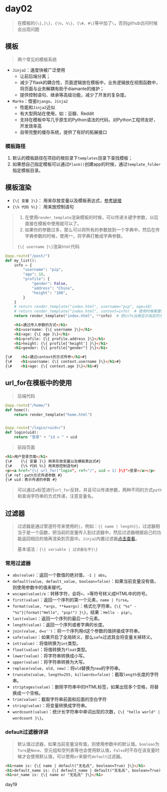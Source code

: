 # day02

> 在模板的`{\{`、`}\}`、`{\%`、`%\}`、`{\#`、`#\}`等中加了`\`，否则github访问时候会出现问题

## 模板

> 两个常见的模板系统

* `Jinja2`：速度快被广泛使用
  * 让前后端分离；
  * 减少了flask的耦合性，页面逻辑放在模板中，业务逻辑放在视图函数中，将页面与业务解耦有助于diamante的维护；
  * 提供控制语句、继承等高级功能，减少了开发的复杂度。
* `Marko`：借鉴`Django`、`Jinja2`
  * 性能和`Jinja2`近似
  * 有大型网站在使用，如：豆瓣、Reddit
  * 支持在模板中写几乎原生的Python语法的代码，对Python工程师友好，开发效率高
  * 自带完整的缓存系统，提供了有好的拓展接口

### 模板路径

1. 默认的模板路径在项目的根目录下`templates`目录下查找模板；
2. 如果想自己指定模板可以通过`Flask()`创建app的时候，通过`template_folder`指定模板目录。

## 模板渲染

* `{\{ 变量 }\}`： 用来存放变量以及模板表达式，[参考链接](<http://www.bjhee.com/jinja2-statement.html>)
* `{\% 代码 %\}`： 用来放控制语句

> 1. 在使用`render_template`渲染模板的时候，可以传递关键字参数，以后直接在模板中使用就可以了。
> 2. 如果你的参数过多，那么可以将所有的参数放到一个字典中，然后在传字典参数的时候，使用`**`，将字典打散成字典参数。
>
> `{\{ username }\}`渲染`html`代码

```python
@app.route("/post/")
def my_list():
	info = {
		"username": "pip",
		"age": 18,
		"profile": {
			"gender": False,
			"address": "China",
			"height": "180",
		}
	}
	# return render_template("index.html", username="pip", age=18)
	# return render_template("index.html", context=info)  # 使用时候需要通过context.*来引用变量
	return render_template("index.html", **info)  # 把info当做显示指定的方式传递进去
```

```html
    <h1>通过传入参数的方式</h1>
    <h1>username: {\{ username }\}</h1>
    <h1>age: {\{ age }\}</h1>
    <h1>profile: {\{ profile.address }\}</h1>
    <h1>height: {\{ profile['height'] }\}</h1>
    <h1>gender: {\{ profile["gender"] }\}</h1>

{\#    <h1>通过context的方式传参</h1>#}
{\#    <h1>username: {\{ context.username }\}</h1>#}
{\#    <h1>age: {\{ context.age }\}</h1>#}
```

## url_for在模板中的使用

> 后端代码


```python
@app.route("/home/")
def home():
	return render_template("home.html")


@app.route("/login/<uid>/")
def login(uid):
	return "登录" + "id = " + uid
```
>前段页面

```html
<h1>用户登录页面</h1>
{\#    {\{ 变量 }\} 用来存放变量以及模板表达式#}
{\#    {\% 代码 %\} 用来放控制语句#}
<p><a href="{\{ url_for("login", ref="/", uid = 1) }\}">登录</a></p>
{\# ref：path方式传递参数 #}
{\# uid：表示传递的参数 #}
```

> 可以通过`a`标签进行`url_for`反转，并且可以传递参数，两种不同的方式`path`和查询字符串的方式传递，注意变量名。

## 过滤器

> 过滤器是通过管道符号来使用的`|`，例如：`{{ name | length}}`，过滤器相当于是一个函数，把当前的变量传入到过滤器中，然后过滤器根据自己的功能返回相应的值再渲染到页面中。`Jinja2`内置过滤器[点击查看](<http://jinja.pocoo.org/docs/2.10/templates/#list-of-builtin-filters>)。
>
> 基本语法：`{\{ variable | 过滤器名字}\}`

### 常用过滤器

* `abs(value)`：返回一个数值的绝对值，`-1 | abs`。
* `default(value, default_value, boolean=false)`：如果当前变量没有值，则使用参数中的值来替代。
* `wscape(value)/e`：转移字符，会将`<`、`>`等符号转义成HTML中的符号。
* `first(value)`：返回一个序列的第一个元素，`name | firse`。
* `format(value, *args, **kwargs)`：格式化字符串，`{\{ "%s" - "%s"}|format("Hello", "pip!") }\}`，结果：`Hello - pip!`。
* `last(value)`：返回一个序列的最后一个元素。
* `length(value)`：返回一个序列或者字典的长度。
* `join(value, d=u'')`：将一个序列用d这个参数的值拼接成字符串。
* `safe(value)`：如果开启了全局转义，那么`safe`过滤其会将变量关掉转义。
* `int(value)`：将值转换为`int`类型。
* `float(value)`：将值转换为`float`类型。
* `lower(value)`：将字符串转换成小写。
* `upper(value)`：将字符串转换为大写。
* `replace(value, old, new)`：将`old`替换为`new`的字符串。
* `truncate(value, length=255, killwords=false)`：截取`length`长度的字符串。
* `striptages(value)`：删除字符串中的HTML标签，如果出现多个空格，将替换成一个空格。
* `trim(value)`：截取字符串前面和后面的空白字符
* `string(value)`：将变量转换成字符串。
* `wordcount(value)`：统计长字符串中单词出现的次数，`{\{ "hello world" | wordcount }\}`。

### default过滤器详讲

> 默认值过滤器，如果当前变量没有值，则使用参数中的默认值。`boolean`为`Ture`是`None`、空元组和空列表等也会使用默认值，`False`时不存在该变量时候才会使用默认值，可以使用`or`来替代`default`过滤器。

```html
<h1>name is: {\{ name | default("无名氏", boolean=True) }\}</h1>
<h1>default_name is: {\{ default_name | default("无名氏", boolean=True) }\}</h1>
<h1>or_name is: {\{ name or "无名氏" }\}</h1>
```

day19
